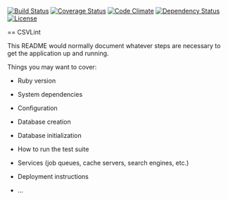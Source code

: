 [![Build Status](https://travis-ci.org/theodi/csvlint.png)](https://travis-ci.org/theodi/csvlint)
[![Coverage Status](https://coveralls.io/repos/theodi/csvlint/badge.png)](https://coveralls.io/r/theodi/csvlint)
[![Code Climate](https://codeclimate.com/github/theodi/csvlint.png)](https://codeclimate.com/github/theodi/csvlint)
[![Dependency Status](https://gemnasium.com/theodi/csvlint.png)](https://gemnasium.com/theodi/csvlint)
[![License](http://img.shields.io/license/mit.png?color=green)](http://theodi.mit-license.org/)

== CSVLint

This README would normally document whatever steps are necessary to get the
application up and running.

Things you may want to cover:

* Ruby version

* System dependencies

* Configuration

* Database creation

* Database initialization

* How to run the test suite

* Services (job queues, cache servers, search engines, etc.)

* Deployment instructions

* ...